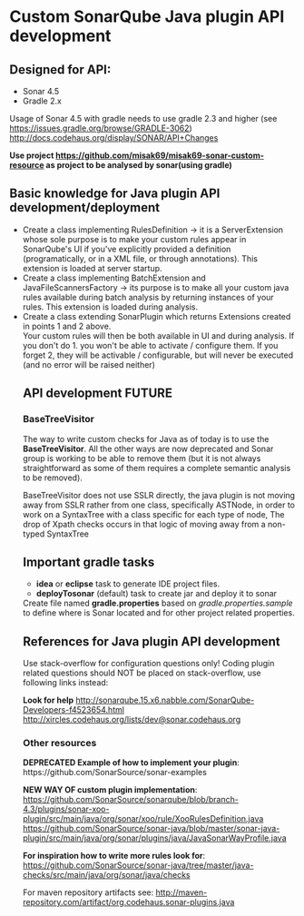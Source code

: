 


<h1>Custom SonarQube Java plugin API development</h1>

<h2>Designed for API:</h2>
<ul>
<li>Sonar 4.5</li>
<li>Gradle 2.x</li>
</ul>

Usage of Sonar 4.5 with gradle needs to use gradle 2.3 and higher (see https://issues.gradle.org/browse/GRADLE-3062)
http://docs.codehaus.org/display/SONAR/API+Changes

<strong>Use project https://github.com/misak69/misak69-sonar-custom-resource as project to be analysed by sonar(using gradle)</strong>

<h2>Basic knowledge for Java plugin API development/deployment</h2>

<ul>
<li>Create a class implementing RulesDefinition -> it is a ServerExtension whose sole purpose is to make your custom 
rules appear in SonarQube's UI if you've explicitly provided a definition (programatically, or in a XML file, or through annotations).
This extension is loaded at server startup.</li>
<li>Create a class implementing BatchExtension and JavaFileScannersFactory -> its purpose is to make all your custom 
java rules available during batch analysis by returning instances of your rules. This extension is loaded during analysis.</li>
<li>Create a class extending SonarPlugin which returns Extensions created in points 1 and 2 above.</li>
<div>Your custom rules will then be both available in UI and during analysis. 
If you don't do 1. you won't be able to activate / configure them. 
If you forget 2, they will be activable / configurable, but will never be executed (and no error will be raised neither)
</div>

<h2>API development FUTURE</h2>
<h3>BaseTreeVisitor</h3>
The way to write custom checks for Java as of today is to use the <strong>BaseTreeVisitor</strong>. 
All the other ways are now deprecated and Sonar group is working to be able to remove them 
(but it is not always straightforward as some of them requires a complete semantic analysis to be removed).

BaseTreeVisitor does not use SSLR directly, the java plugin is not moving away from SSLR rather from one class, 
specifically ASTNode, in order to work on a SyntaxTree with a class specific for each type of node, 
The drop of Xpath checks occurs in that logic of moving away from a non-typed SyntaxTree



<h2>Important gradle tasks</h2>
<ul>
<li><b>idea</b> or <b>eclipse</b> task to generate IDE project files.</li>
<li><b>deployTosonar</b> (default) task to create jar and deploy it to sonar</li>
</ul>

<div>Create file named <strong>gradle.properties</strong> based on <em>gradle.properties.sample</em> to define where is Sonar located 
and for other project related properties.</div>

<h2>References for Java plugin API development</h2>
Use stack-overflow for configuration questions only!
Coding plugin related questions should NOT be placed on stack-overflow, use following links instead:

<strong>Look for help</strong>
http://sonarqube.15.x6.nabble.com/SonarQube-Developers-f4523654.html
http://xircles.codehaus.org/lists/dev@sonar.codehaus.org


<h3>Other resources</h3>
<strong>DEPRECATED Example of how to implement your plugin</strong>:
https://github.com/SonarSource/sonar-examples

<strong>NEW WAY OF custom plugin implementation</strong>:
https://github.com/SonarSource/sonarqube/blob/branch-4.3/plugins/sonar-xoo-plugin/src/main/java/org/sonar/xoo/rule/XooRulesDefinition.java
https://github.com/SonarSource/sonar-java/blob/master/sonar-java-plugin/src/main/java/org/sonar/plugins/java/JavaSonarWayProfile.java

<strong>For inspiration how to write more rules look for</strong>:
https://github.com/SonarSource/sonar-java/tree/master/java-checks/src/main/java/org/sonar/java/checks

For maven repository artifacts see: http://maven-repository.com/artifact/org.codehaus.sonar-plugins.java



